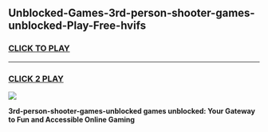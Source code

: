 
## Unblocked-Games-3rd-person-shooter-games-unblocked-Play-Free-hvifs
<h3>
<a href="https://premium76.site?title=3rd-person-shooter-games-unblocked&ref=18A1">CLICK TO PLAY</a></h3>
<hr>

<h3>
<a href="https://premium76.site?title=3rd-person-shooter-games-unblocked&ref=18A1">CLICK 2 PLAY</a>
  
</h3>

<a href="https://premium76.site?title=3rd-person-shooter-games-unblocked&ref=18A1"><img src="https://clearcache.store/games.png"></a>


**3rd-person-shooter-games-unblocked games unblocked: Your Gateway to Fun and Accessible Online Gaming**
